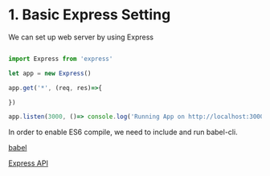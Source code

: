 # 1. Basic Express Setting



We can set up web server by using Express

```javascript

import Express from 'express'

let app = new Express()

app.get('*', (req, res)=>{

})

app.listen(3000, ()=> console.log('Running App on http://localhost:3000'))
```


In order to enable ES6 compile, we need to include and run babel-cli.

[babel](http://babeljs.io/)



[Express API](http://expressjs.com/en/4x/api.html)

